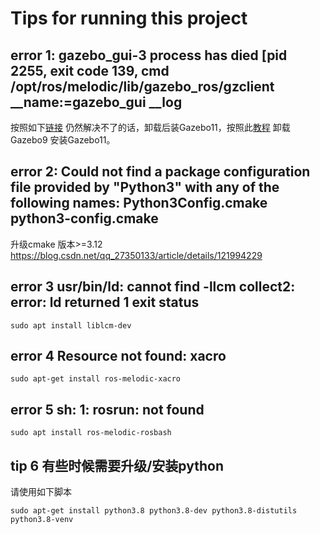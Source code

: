 # Tips for running this project

## error 1: gazebo_gui-3  process has died [pid 2255, exit code 139, cmd /opt/ros/melodic/lib/gazebo_ros/gzclient __name:=gazebo_gui __log
按照如下[链接](https://blog.csdn.net/gls_nuaa/article/details/122142356) 仍然解决不了的话，卸载后装Gazebo11，按照此[教程](https://zhuanlan.zhihu.com/p/526057704) 卸载Gazebo9 安装Gazebo11。

## error 2: Could not find a package configuration file provided by "Python3" with any of the following names: Python3Config.cmake  python3-config.cmake
升级cmake 版本>=3.12 https://blog.csdn.net/qq_27350133/article/details/121994229
## error 3 usr/bin/ld: cannot find -llcm collect2: error: ld returned 1 exit status
```
sudo apt install liblcm-dev
```
## error 4 Resource not found: xacro
```
sudo apt-get install ros-melodic-xacro
```

## error 5 sh: 1: rosrun: not found
```
sudo apt install ros-melodic-rosbash
```
## tip   6  有些时候需要升级/安装python
请使用如下脚本
```
sudo apt-get install python3.8 python3.8-dev python3.8-distutils python3.8-venv
```




